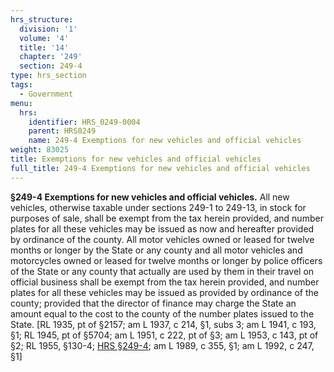 ```yaml
---
hrs_structure:
  division: '1'
  volume: '4'
  title: '14'
  chapter: '249'
  section: 249-4
type: hrs_section
tags:
  - Government
menu:
  hrs:
    identifier: HRS_0249-0004
    parent: HRS0249
    name: 249-4 Exemptions for new vehicles and official vehicles
weight: 83025
title: Exemptions for new vehicles and official vehicles
full_title: 249-4 Exemptions for new vehicles and official vehicles
---
```

**§249-4 Exemptions for new vehicles and official vehicles.** All new vehicles, otherwise taxable under sections 249-1 to 249-13, in stock for purposes of sale, shall be exempt from the tax herein provided, and number plates for all these vehicles may be issued as now and hereafter provided by ordinance of the county. All motor vehicles owned or leased for twelve months or longer by the State or any county and all motor vehicles and motorcycles owned or leased for twelve months or longer by police officers of the State or any county that actually are used by them in their travel on official business shall be exempt from the tax herein provided, and number plates for all these vehicles may be issued as provided by ordinance of the county; provided that the director of finance may charge the State an amount equal to the cost to the county of the number plates issued to the State. [RL 1935, pt of §2157; am L 1937, c 214, §1, subs 3; am L 1941, c 193, §1; RL 1945, pt of §5704; am L 1951, c 222, pt of §3; am L 1953, c 143, pt of §2; RL 1955, §130-4; [HRS §249-4](/title-14/chapter-249/section-249-4/); am L 1989, c 355, §1; am L 1992, c 247, §1]